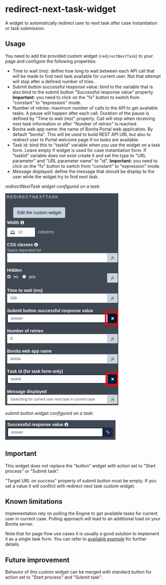 # redirect-next-task-widget
A widget to automatically redirect user to next task after case instantiation or task submission.

## Usage
You need to add the provided custom widget (`redirectNextTask`) to your page and configure the following properties:
- Time to wait (ms): define how long to wait between each API call that will be made to find next task available for current user. Not that attempt will stop after a defined number of tries.
- Submit button successful response value: bind to the variable that is also bind to the submit button "Successful response value" property. **Important:** you need to click on the "fx" button to switch from "constant" to "expression" mode.
- Number of retries: maximum number of calls to the API to get available tasks. A pause will happen after each call. Duration of the pause is defined by "Time to wait (ms)" property. Call will stop when receiving next task information or after "Number of retries" is reached.
- Bonita web app name: the name of Bonita Portal web application. By default "bonita". This will be used to build REST API URL but also to redirect user to Portal welcome page if no tasks are available.
- Task id: bind this to "taskId" variable when you use the widget on a task form. Leave empty if widget is used for case instantiation form. If "taskId" variable does not exist create it and set the type to "URL parameter" and "URL parameter name" to "id". **Important:** you need to click on the "fx" button to switch from "constant" to "expression" mode.
- Message displayed: define the message that should be display to the user while the widget try to find next task.

*redirectNextTask widget configured on a task:*

![redirectNextTask widget configured on a task](screenshot_0.png)

*submit button widget configured on a task:*

![submit button widget configured on a task](screenshot_1.png)

## Important

This widget does not replace the "button" widget with action set to "Start process" or "Submit task".

"Target URL on success" property of submit button must be empty. If you set a value it will conflict with redirect next task custom widget.

## Known limitations
Implementation rely on polling the Engine to get available tasks for current user in current case. Polling approach will lead to an additional load on your Bonita server.

Note that for page flow use cases it is usually a good solution to implement it as a single task form. You can refer to [available example](https://github.com/Bonitasoft-Community/pageflow-form-example) for further details.

## Future improvement
Behavior of this custom widget can be merged with standard button for action set to "Start process" and "Submit task".
